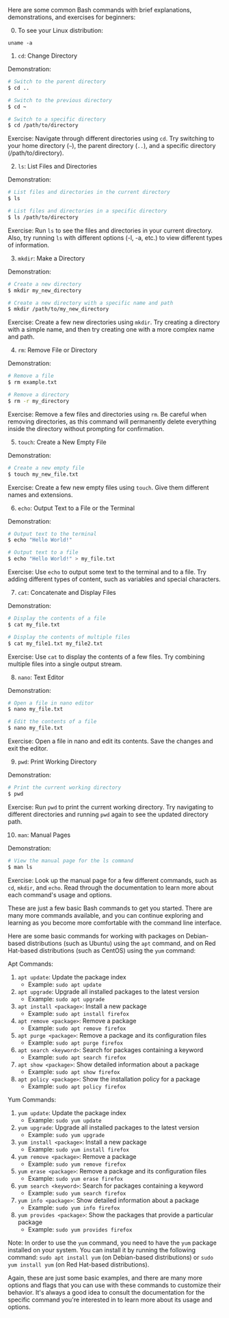  Here are some common Bash commands with brief explanations, demonstrations, and exercises for beginners:

0. To see your Linux distribution:

`uname -a`

1. `cd`: Change Directory

Demonstration:
```bash
# Switch to the parent directory
$ cd ..

# Switch to the previous directory
$ cd ~

# Switch to a specific directory
$ cd /path/to/directory
```
Exercise: Navigate through different directories using `cd`. Try switching to your home directory (`~`), the parent directory (`..`), and a specific directory (/path/to/directory).

2. `ls`: List Files and Directories

Demonstration:
```bash
# List files and directories in the current directory
$ ls

# List files and directories in a specific directory
$ ls /path/to/directory
```
Exercise: Run `ls` to see the files and directories in your current directory. Also, try running `ls` with different options (-l, -a, etc.) to view different types of information.

3. `mkdir`: Make a Directory

Demonstration:
```bash
# Create a new directory
$ mkdir my_new_directory

# Create a new directory with a specific name and path
$ mkdir /path/to/my_new_directory
```
Exercise: Create a few new directories using `mkdir`. Try creating a directory with a simple name, and then try creating one with a more complex name and path.

4. `rm`: Remove File or Directory

Demonstration:
```bash
# Remove a file
$ rm example.txt

# Remove a directory
$ rm -r my_directory
```
Exercise: Remove a few files and directories using `rm`. Be careful when removing directories, as this command will permanently delete everything inside the directory without prompting for confirmation.

5. `touch`: Create a New Empty File

Demonstration:
```bash
# Create a new empty file
$ touch my_new_file.txt
```
Exercise: Create a few new empty files using `touch`. Give them different names and extensions.

6. `echo`: Output Text to a File or the Terminal

Demonstration:
```bash
# Output text to the terminal
$ echo "Hello World!"

# Output text to a file
$ echo "Hello World!" > my_file.txt
```
Exercise: Use `echo` to output some text to the terminal and to a file. Try adding different types of content, such as variables and special characters.

7. `cat`: Concatenate and Display Files

Demonstration:
```bash
# Display the contents of a file
$ cat my_file.txt

# Display the contents of multiple files
$ cat my_file1.txt my_file2.txt
```
Exercise: Use `cat` to display the contents of a few files. Try combining multiple files into a single output stream.

8. `nano`: Text Editor

Demonstration:
```bash
# Open a file in nano editor
$ nano my_file.txt

# Edit the contents of a file
$ nano my_file.txt
```
Exercise: Open a file in nano and edit its contents. Save the changes and exit the editor.

9. `pwd`: Print Working Directory

Demonstration:
```bash
# Print the current working directory
$ pwd
```
Exercise: Run `pwd` to print the current working directory. Try navigating to different directories and running `pwd` again to see the updated directory path.

10. `man`: Manual Pages

Demonstration:
```bash
# View the manual page for the ls command
$ man ls
```
Exercise: Look up the manual page for a few different commands, such as `cd`, `mkdir`, and `echo`. Read through the documentation to learn more about each command's usage and options.

These are just a few basic Bash commands to get you started. There are many more commands available, and you can continue exploring and learning as you become more comfortable with the command line interface.

 Here are some basic commands for working with packages on Debian-based distributions (such as Ubuntu) using the `apt` command, and on Red Hat-based distributions (such as CentOS) using the `yum` command:

Apt Commands:

1. `apt update`: Update the package index
	* Example: `sudo apt update`
2. `apt upgrade`: Upgrade all installed packages to the latest version
	* Example: `sudo apt upgrade`
3. `apt install <package>`: Install a new package
	* Example: `sudo apt install firefox`
4. `apt remove <package>`: Remove a package
	* Example: `sudo apt remove firefox`
5. `apt purge <package>`: Remove a package and its configuration files
	* Example: `sudo apt purge firefox`
6. `apt search <keyword>`: Search for packages containing a keyword
	* Example: `sudo apt search firefox`
7. `apt show <package>`: Show detailed information about a package
	* Example: `sudo apt show firefox`
8. `apt policy <package>`: Show the installation policy for a package
	* Example: `sudo apt policy firefox`

Yum Commands:

1. `yum update`: Update the package index
	* Example: `sudo yum update`
2. `yum upgrade`: Upgrade all installed packages to the latest version
	* Example: `sudo yum upgrade`
3. `yum install <package>`: Install a new package
	* Example: `sudo yum install firefox`
4. `yum remove <package>`: Remove a package
	* Example: `sudo yum remove firefox`
5. `yum erase <package>`: Remove a package and its configuration files
	* Example: `sudo yum erase firefox`
6. `yum search <keyword>`: Search for packages containing a keyword
	* Example: `sudo yum search firefox`
7. `yum info <package>`: Show detailed information about a package
	* Example: `sudo yum info firefox`
8. `yum provides <package>`: Show the packages that provide a particular package
	* Example: `sudo yum provides firefox`

Note: In order to use the `yum` command, you need to have the `yum` package installed on your system. You can install it by running the following command: `sudo apt install yum` (on Debian-based distributions) or `sudo yum install yum` (on Red Hat-based distributions).

Again, these are just some basic examples, and there are many more options and flags that you can use with these commands to customize their behavior. It's always a good idea to consult the documentation for the specific command you're interested in to learn more about its usage and options.